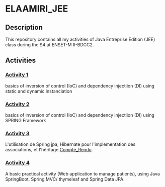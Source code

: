 # ELAAMIRI_JEE

## Description

This repository contains all my activities of Java Entreprise Edition (JEE) class during the S4 at ENSET-M II-BDCC2.

## Activities

### [Activity 1](https://github.com/essadeq-elaamiri/ELAAMIRI_JEE/tree/main/s4_1_DI_basics)

basics of inversion of control (IoC) and dependency injectiion (DI) using static and dynamic instanciation

### [Activity 2](https://github.com/essadeq-elaamiri/ELAAMIRI_JEE/tree/main/S4_enset_ioc_1)

basics of inversion of control (IoC) and dependency injectiion (DI) using SPRING Framework

### [Activity 3](https://github.com/essadeq-elaamiri/ELAAMIRI_JEE/blob/main/spring-jpa-associations-inheritance/)

L'utilisation de Spring jpa, Hibernate pour l'implementation des associations, et l'héritage [Compte_Rendu](https://github.com/essadeq-elaamiri/ELAAMIRI_JEE/blob/main/spring-jpa-associations-inheritance/compte_rendu/spring_jpa_hibernate.pdf).

### [Activity 4](https://github.com/essadeq-elaamiri/ELAAMIRI_JEE/tree/main/patients-management)

A basic practical activity (Web application to manage patients), using Java SpringBoot, Spring MVC/ thymeleaf and Spring Data JPA.
